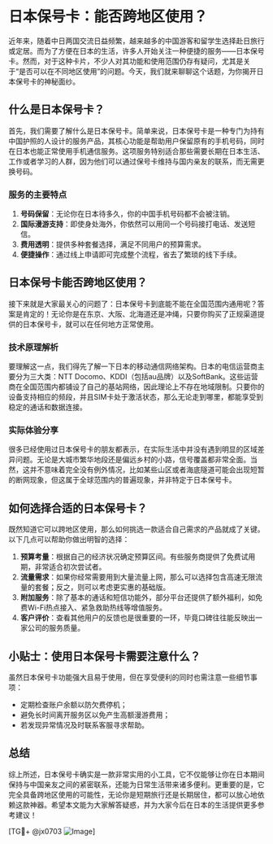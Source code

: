 # 日本保号卡：能否跨地区使用？

近年来，随着中日两国交流日益频繁，越来越多的中国游客和留学生选择赴日旅行或定居。而为了方便在日本的生活，许多人开始关注一种便捷的服务——日本保号卡。然而，对于这种卡片，不少人对其功能和使用范围仍存有疑问，尤其是关于“是否可以在不同地区使用”的问题。今天，我们就来聊聊这个话题，为你揭开日本保号卡的神秘面纱。

## 什么是日本保号卡？

首先，我们需要了解什么是日本保号卡。简单来说，日本保号卡是一种专门为持有中国护照的人设计的服务产品，其核心功能是帮助用户保留原有的手机号码，同时在日本也能正常使用手机通信服务。这项服务特别适合那些需要长期在日本生活、工作或者学习的人群，因为他们可以通过保号卡维持与国内亲友的联系，而无需更换号码。

### 服务的主要特点

1. **号码保留**：无论你在日本待多久，你的中国手机号码都不会被注销。
2. **国际漫游支持**：即使身处海外，你依然可以用同一个号码接打电话、发送短信。
3. **费用透明**：提供多种套餐选择，满足不同用户的预算需求。
4. **便捷操作**：通过线上申请即可完成整个流程，省去了繁琐的线下手续。

## 日本保号卡能否跨地区使用？

接下来就是大家最关心的问题了：日本保号卡到底能不能在全国范围内通用呢？答案是肯定的！无论你是在东京、大阪、北海道还是冲绳，只要你购买了正规渠道提供的日本保号卡，就可以在任何地方正常使用。

### 技术原理解析

要理解这一点，我们得先了解一下日本的移动通信网络架构。日本的电信运营商主要分为三大类：NTT Docomo、KDDI（包括au品牌）以及SoftBank。这些运营商在全国范围内都铺设了自己的基站网络，因此理论上不存在地域限制。只要你的设备支持相应的频段，并且SIM卡处于激活状态，那么无论走到哪里，都能享受到稳定的通话和数据连接。

### 实际体验分享

很多已经使用过日本保号卡的朋友都表示，在实际生活中并没有遇到明显的区域差异问题。无论是大城市繁华地段还是偏远乡村的小路，信号覆盖都非常全面。当然，这并不意味着完全没有例外情况，比如某些山区或者海底隧道可能会出现短暂的断网现象，但这属于全球范围内的普遍现象，并非特定于日本保号卡。

## 如何选择合适的日本保号卡？

既然知道它可以跨地区使用，那么如何挑选一款适合自己需求的产品就成了关键。以下几点可以帮助你做出明智的选择：

1. **预算考量**：根据自己的经济状况确定预算区间。有些服务商提供了免费试用期，非常适合初次尝试者。
2. **流量需求**：如果你经常需要用到大量流量上网，那么可以选择包含高速无限流量的套餐；反之，则可以考虑更实惠的基础版。
3. **附加服务**：除了基本的通话和短信功能外，部分平台还提供了额外福利，如免费Wi-Fi热点接入、紧急救助热线等增值服务。
4. **客户评价**：查看其他用户的反馈也是很重要的一环，毕竟口碑往往能反映出一家公司的服务质量。

## 小贴士：使用日本保号卡需要注意什么？

虽然日本保号卡功能强大且易于使用，但在享受便利的同时也需注意一些细节事项：

- 定期检查账户余额以防欠费停机；
- 避免长时间离开服务区以免产生高额漫游费用；
- 若发现异常情况及时联系客服寻求帮助。

## 总结

综上所述，日本保号卡确实是一款非常实用的小工具，它不仅能够让你在日本期间保持与中国亲友之间的紧密联系，还能为日常生活带来诸多便利。更重要的是，它完全具备跨地区使用的可能性，无论你是短期旅行还是长期居住，都可以放心地依赖这款神器。希望本文能为大家解答疑惑，并为大家今后在日本的生活提供更多参考建议！

[TG💪+ @jx0703 ![Image](https://github.com/user-attachments/assets/dbca1d08-cadb-493c-b0ec-ad6f7a83f270)]